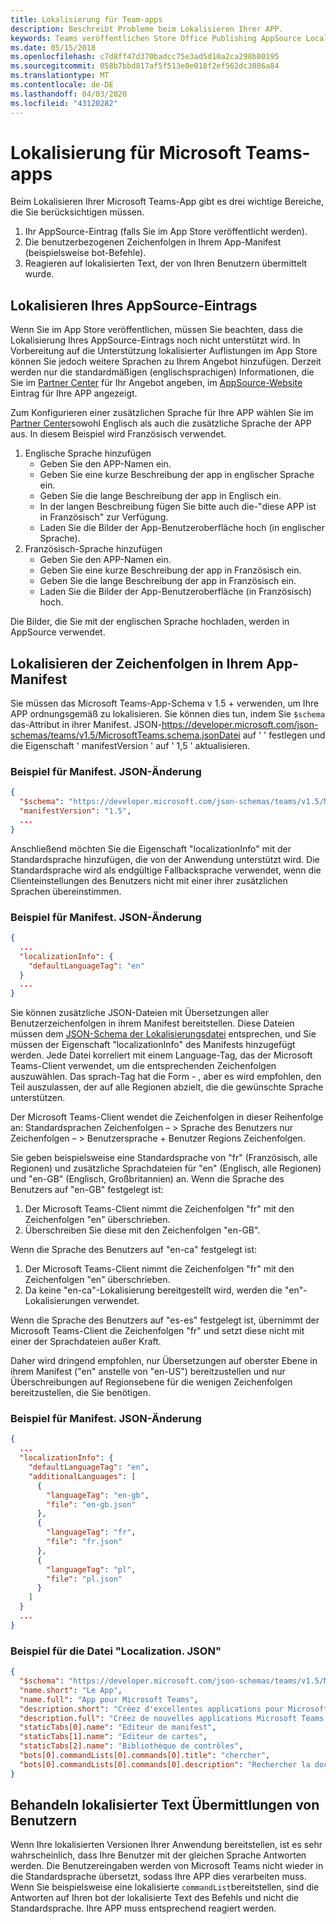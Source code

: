 ```yaml
---
title: Lokalisierung für Team-apps
description: Beschreibt Probleme beim Lokalisieren Ihrer APP.
keywords: Teams veröffentlichen Store Office Publishing AppSource Localization Language
ms.date: 05/15/2018
ms.openlocfilehash: c7d8ff47d370badcc75e3ad5d10a2ca298b80195
ms.sourcegitcommit: 058b7bbd817af5f513e0e018f2ef562dc3086a84
ms.translationtype: MT
ms.contentlocale: de-DE
ms.lasthandoff: 04/03/2020
ms.locfileid: "43120282"
---
```

# <a name="localization-for-microsoft-teams-apps"></a>Lokalisierung für Microsoft Teams-apps

Beim Lokalisieren Ihrer Microsoft Teams-App gibt es drei wichtige Bereiche, die Sie berücksichtigen müssen.

1. Ihr AppSource-Eintrag (falls Sie im App Store veröffentlicht werden).
1. Die benutzerbezogenen Zeichenfolgen in Ihrem App-Manifest (beispielsweise bot-Befehle).
1. Reagieren auf lokalisierten Text, der von Ihren Benutzern übermittelt wurde.

## <a name="localizing-your-appsource-listing"></a>Lokalisieren Ihres AppSource-Eintrags

Wenn Sie im App Store veröffentlichen, müssen Sie beachten, dass die Lokalisierung Ihres AppSource-Eintrags noch nicht unterstützt wird. In Vorbereitung auf die Unterstützung lokalisierter Auflistungen im App Store können Sie jedoch weitere Sprachen zu Ihrem Angebot hinzufügen. Derzeit werden nur die standardmäßigen (englischsprachigen) Informationen, die Sie im [Partner Center](/dev/store/use-partner-center-to-submit-to-appsource) für Ihr Angebot angeben, im [AppSource-Website](https://appsource.microsoft.com/marketplace/apps?product=office%3Bteams&page=1) Eintrag für Ihre APP angezeigt.

Zum Konfigurieren einer zusätzlichen Sprache für Ihre APP wählen Sie im [Partner Center](/dev/store/use-partner-center-to-submit-to-appsource)sowohl Englisch als auch die zusätzliche Sprache der APP aus. In diesem Beispiel wird Französisch verwendet.

1. Englische Sprache hinzufügen
    * Geben Sie den APP-Namen ein.
    * Geben Sie eine kurze Beschreibung der app in englischer Sprache ein.
    * Geben Sie die lange Beschreibung der app in Englisch ein.
    * In der langen Beschreibung fügen Sie bitte auch die-"diese APP ist in Französisch" zur Verfügung.
    * Laden Sie die Bilder der App-Benutzeroberfläche hoch (in englischer Sprache).
2. Französisch-Sprache hinzufügen
    * Geben Sie den APP-Namen ein.
    * Geben Sie eine kurze Beschreibung der app in Französisch ein.
    * Geben Sie die lange Beschreibung der app in Französisch ein.
    * Laden Sie die Bilder der App-Benutzeroberfläche (in Französisch) hoch.

Die Bilder, die Sie mit der englischen Sprache hochladen, werden in AppSource verwendet.

## <a name="localizing-the-strings-in-your-app-manifest"></a>Lokalisieren der Zeichenfolgen in Ihrem App-Manifest

Sie müssen das Microsoft Teams-App-Schema v 1.5 + verwenden, um Ihre APP ordnungsgemäß zu lokalisieren. Sie können dies tun, indem Sie `$schema` das-Attribut in ihrer Manifest. JSON-https://developer.microsoft.com/json-schemas/teams/v1.5/MicrosoftTeams.schema.jsonDatei auf ' ' festlegen und die Eigenschaft ' manifestVersion ' auf ' 1,5 ' aktualisieren.

### <a name="example-manifestjson-change"></a>Beispiel für Manifest. JSON-Änderung

```json
{
  "$schema": "https://developer.microsoft.com/json-schemas/teams/v1.5/MicrosoftTeams.schema.json",
  "manifestVersion": "1.5",
  ...
}
```

Anschließend möchten Sie die Eigenschaft "localizationInfo" mit der Standardsprache hinzufügen, die von der Anwendung unterstützt wird. Die Standardsprache wird als endgültige Fallbacksprache verwendet, wenn die Clienteinstellungen des Benutzers nicht mit einer ihrer zusätzlichen Sprachen übereinstimmen.

### <a name="example-manifestjson-change"></a>Beispiel für Manifest. JSON-Änderung

```json
{
  ...
  "localizationInfo": {
    "defaultLanguageTag": "en"
  }
  ...
}
```

Sie können zusätzliche JSON-Dateien mit Übersetzungen aller Benutzerzeichenfolgen in ihrem Manifest bereitstellen. Diese Dateien müssen dem [JSON-Schema der Lokalisierungsdatei](../../resources/schema/localization-schema.md) entsprechen, und Sie müssen der Eigenschaft "localizationInfo" des Manifests hinzugefügt werden. Jede Datei korreliert mit einem Language-Tag, das der Microsoft Teams-Client verwendet, um die entsprechenden Zeichenfolgen auszuwählen. Das sprach-Tag hat die Form <language> - <region> , aber es wird empfohlen, den <region> Teil auszulassen, der auf alle Regionen abzielt, die die gewünschte Sprache unterstützen.

Der Microsoft Teams-Client wendet die Zeichenfolgen in dieser Reihenfolge an: Standardsprachen Zeichenfolgen – > Sprache des Benutzers nur Zeichenfolgen – > Benutzersprache + Benutzer Regions Zeichenfolgen.

Sie geben beispielsweise eine Standardsprache von "fr" (Französisch, alle Regionen) und zusätzliche Sprachdateien für "en" (Englisch, alle Regionen) und "en-GB" (Englisch, Großbritannien) an. Wenn die Sprache des Benutzers auf "en-GB" festgelegt ist:

1. Der Microsoft Teams-Client nimmt die Zeichenfolgen "fr" mit den Zeichenfolgen "en" überschrieben.
2. Überschreiben Sie diese mit den Zeichenfolgen "en-GB".

Wenn die Sprache des Benutzers auf "en-ca" festgelegt ist: 

1. Der Microsoft Teams-Client nimmt die Zeichenfolgen "fr" mit den Zeichenfolgen "en" überschrieben.
2. Da keine "en-ca"-Lokalisierung bereitgestellt wird, werden die "en"-Lokalisierungen verwendet.

Wenn die Sprache des Benutzers auf "es-es" festgelegt ist, übernimmt der Microsoft Teams-Client die Zeichenfolgen "fr" und setzt diese nicht mit einer der Sprachdateien außer Kraft.

Daher wird dringend empfohlen, nur Übersetzungen auf oberster Ebene in ihrem Manifest ("en" anstelle von "en-US") bereitzustellen und nur Überschreibungen auf Regionsebene für die wenigen Zeichenfolgen bereitzustellen, die Sie benötigen.

### <a name="example-manifestjson-change"></a>Beispiel für Manifest. JSON-Änderung

```json
{
  ...
  "localizationInfo": {
    "defaultLanguageTag": "en",
    "additionalLanguages": [
      {
        "languageTag": "en-gb",
        "file": "en-gb.json"
      },
      {
        "languageTag": "fr",
        "file": "fr.json"
      },
      {
        "languageTag": "pl",
        "file": "pl.json"
      }
    ]
  }
  ...
}
```

### <a name="example-localization-json-file"></a>Beispiel für die Datei "Localization. JSON"

```json
{
  "$schema": "https://developer.microsoft.com/json-schemas/teams/v1.5/MicrosoftTeams.Localization.schema.json",
  "name.short": "Le App",
  "name.full": "App pour Microsoft Teams",
  "description.short": "Créez d'excellentes applications pour Microsoft Teams avec App.",
  "description.full": "Créez de nouvelles applications Microsoft Teams, concevez et prévisualisez des cartes bot, et explorez la documentation avec App.",
  "staticTabs[0].name": "Editeur de manifest",
  "staticTabs[1].name": "Editeur de cartes",
  "staticTabs[2].name": "Bibliothèque de contrôles",
  "bots[0].commandLists[0].commands[0].title": "chercher",
  "bots[0].commandLists[0].commands[0].description": "Rechercher la documentation Teams pertinente"
}
```

## <a name="handling-localized-text-submissions-from-your-users"></a>Behandeln lokalisierter Text Übermittlungen von Benutzern

Wenn Ihre lokalisierten Versionen Ihrer Anwendung bereitstellen, ist es sehr wahrscheinlich, dass Ihre Benutzer mit der gleichen Sprache Antworten werden. Die Benutzereingaben werden von Microsoft Teams nicht wieder in die Standardsprache übersetzt, sodass Ihre APP dies verarbeiten muss. Wenn Sie beispielsweise eine lokalisierte `commandList`bereitstellen, sind die Antworten auf Ihren bot der lokalisierte Text des Befehls und nicht die Standardsprache. Ihre APP muss entsprechend reagiert werden.
